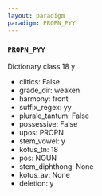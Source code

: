 ```yaml
---
layout: paradigm
paradigm: PROPN_PYY
---
```

### ` PROPN_PYY `

Dictionary class 18 y
* clitics: False
* grade_dir: weaken
* harmony: front
* suffix_regex: yy
* plurale_tantum: False
* possessive: False
* upos: PROPN
* stem_vowel: y
* kotus_tn: 18
* pos: NOUN
* stem_diphthong: None
* kotus_av: None
* deletion: y
